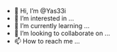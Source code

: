 - 👋 Hi, I’m @Yas33i
- 👀 I’m interested in ...
- 🌱 I’m currently learning ...
- 💞️ I’m looking to collaborate on ...
- 📫 How to reach me ...

<!---
Yas33i/Yas33i is a ✨ special ✨ repository because its `README.md` (this file) appears on your GitHub profile.
You can click the Preview link to take a look at your changes.
--->
